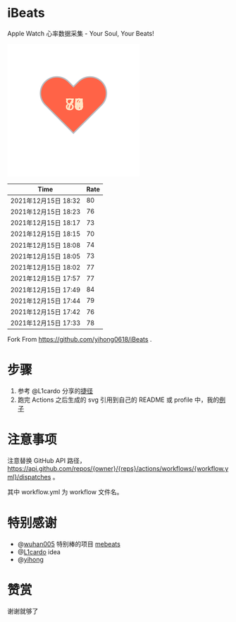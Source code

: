 # iBeats
Apple Watch 心率数据采集 - Your Soul, Your Beats!

![](./files/heart.svg)

<!--START_SECTION:my_heart_rate-->
| Time | Rate | 
 | ---- | ---- | 
| 2021年12月15日 18:32 | 80 |
| 2021年12月15日 18:23 | 76 |
| 2021年12月15日 18:17 | 73 |
| 2021年12月15日 18:15 | 70 |
| 2021年12月15日 18:08 | 74 |
| 2021年12月15日 18:05 | 73 |
| 2021年12月15日 18:02 | 77 |
| 2021年12月15日 17:57 | 77 |
| 2021年12月15日 17:49 | 84 |
| 2021年12月15日 17:44 | 79 |
| 2021年12月15日 17:42 | 76 |
| 2021年12月15日 17:33 | 78 |

<!--END_SECTION:my_heart_rate-->

Fork From https://github.com/yihong0618/iBeats .

# 步骤

1. 参考 @L1cardo 分享的[捷径](https://www.icloud.com/shortcuts/6ab6047b459c41ad822ad6b94b1c03d4)
2. 跑完 Actions 之后生成的 svg 引用到自己的 README 或 profile 中，我的[例子](https://github.com/yihong0618)

# 注意事项

注意替换 GitHub API 路径，https://api.github.com/repos/{owner}/{reps}/actions/workflows/{workflow.yml}/dispatches 。

其中 workflow.yml 为 workflow 文件名。

# 特别感谢
- @[wuhan005](https://github.com/wuhan005) 特别棒的项目 [mebeats](https://github.com/wuhan005/mebeats)
- @[L1cardo](https://github.com/L1cardo) idea
- @[yihong](https://github.com/yihong0618)

# 赞赏

谢谢就够了
